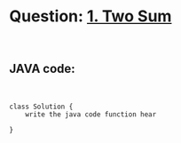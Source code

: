 # Question: [1. Two Sum](https://leetcode.com/problems/two-sum/)
<br>

## JAVA code:
<br>

    class Solution {
        write the java code function hear

    }